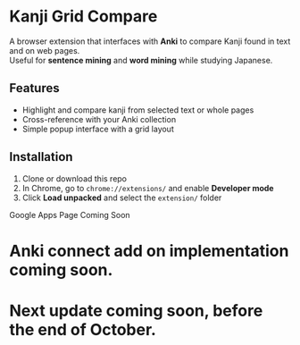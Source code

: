 # Kanji Grid Compare

A browser extension that interfaces with **Anki** to compare Kanji found in text and on web pages.  
Useful for **sentence mining** and **word mining** while studying Japanese.

## Features
- Highlight and compare kanji from selected text or whole pages
- Cross-reference with your Anki collection
- Simple popup interface with a grid layout

## Installation
1. Clone or download this repo
2. In Chrome, go to `chrome://extensions/` and enable **Developer mode**
3. Click **Load unpacked** and select the `extension/` folder

Google Apps Page Coming Soon

# Anki connect add on implementation coming soon.
# Next update coming soon, before the end of October.




